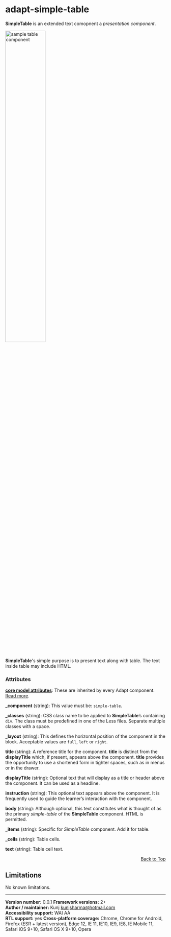 # adapt-simple-table  


**SimpleTable** is an extended text comopnent a *presentation component*.

<img src="https://github.com/kunjsharma/adapt-simple-table/sample/adapt-simple-table.png" alt="sample table component" width="50%">

**SimpleTable**'s simple purpose is to present text along with table. The text inside table may include HTML.

### Attributes

[**core model attributes**](https://github.com/adaptlearning/adapt_framework/wiki/Core-model-attributes): These are inherited by every Adapt component. [Read more](https://github.com/adaptlearning/adapt_framework/wiki/Core-model-attributes).

**_component** (string): This value must be: `simple-table`.

**_classes** (string): CSS class name to be applied to **SimpleTable**’s containing `div`. The class must be predefined in one of the Less files. Separate multiple classes with a space.

**_layout** (string): This defines the horizontal position of the component in the block. Acceptable values are `full`, `left` or `right`.  

**title** (string): A reference title for the component. **title** is distinct from the **displayTitle** which, if present, appears above the component. **title** provides the opportunity to use a shortened form in tighter spaces, such as in menus or in the drawer.  

**displayTitle** (string): Optional text that will display as a title or header above the component. It can be used as a headline.   

**instruction** (string): This optional text appears above the component. It is frequently used to
guide the learner’s interaction with the component.

**body** (string): Although optional, this text constitutes what is thought of as the primary *simple-table* of the **SimpleTable** component. HTML is permitted.

**_items** (string): Specific for *SimpleTable* component. Add it for table.

**_cells** (string): Table cells.

**text** (string): Table cell text.

<div float align=right><a href="#top">Back to Top</a></div>

## Limitations

No known limitations.   


----------------------------
**Version number:**  0.0.1 
**Framework versions:** 2+  
**Author / maintainer:** Kunj kunjsharma@hotmail.com  
**Accessibility support:** WAI AA   
**RTL support:** yes
**Cross-platform coverage:** Chrome, Chrome for Android, Firefox (ESR + latest version), Edge 12, IE 11, IE10, IE9, IE8, IE Mobile 11, Safari iOS 9+10, Safari OS X 9+10, Opera    
